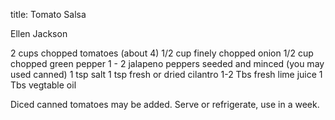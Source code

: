 title: Tomato Salsa

Ellen Jackson

2  cups chopped tomatoes (about 4)
1/2 cup finely chopped onion
1/2 cup chopped green pepper
1 - 2 jalapeno peppers seeded and minced (you may used canned)
1 tsp salt
1 tsp fresh or dried cilantro
1-2 Tbs fresh lime juice
1 Tbs vegtable oil

Diced canned tomatoes may be added.
Serve or refrigerate, use in a week.
